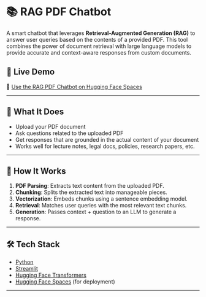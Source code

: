 # 📚 RAG PDF Chatbot

A smart chatbot that leverages **Retrieval-Augmented Generation (RAG)** to answer user queries based on the contents of a provided PDF. This tool combines the power of document retrieval with large language models to provide accurate and context-aware responses from custom documents.

## 🚀 Live Demo

🔗 [Use the RAG PDF Chatbot on Hugging Face Spaces](https://huggingface.co/spaces/Maryam42/rag-pdf-chatbot)

---

## 🤖 What It Does

- Upload your PDF document
- Ask questions related to the uploaded PDF
- Get responses that are grounded in the actual content of your document
- Works well for lecture notes, legal docs, policies, research papers, etc.

---

## 🧠 How It Works

1. **PDF Parsing**: Extracts text content from the uploaded PDF.
2. **Chunking**: Splits the extracted text into manageable pieces.
3. **Vectorization**: Embeds chunks using a sentence embedding model.
4. **Retrieval**: Matches user queries with the most relevant text chunks.
5. **Generation**: Passes context + question to an LLM to generate a response.

---

## 🛠️ Tech Stack

- [Python](https://www.python.org/)
- [Streamlit](https://streamlit.io/)
- [Hugging Face Transformers](https://huggingface.co/transformers/)
- [Hugging Face Spaces](https://huggingface.co/spaces) (for deployment)

---
